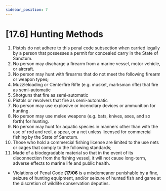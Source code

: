 ```yaml
---
sidebar_position: 7
---
```

# [17.6] Hunting Methods

1. Pistols do not adhere to this penal code subsection when carried legally by a person that possesses a permit for concealed carry in the State of Sanctum.
2. No person may discharge a firearm from a marine vessel, motor vehicle, or aircraft.
3. No person may hunt with firearms that do not meet the following firearm or weapon types;
4. Muzzleloading or Centerfire Rifle (e.g. musket, marksman rifle) that fire as semi-automatic
5. Shotguns that fire as semi-automatic
6. Pistols or revolvers that fire as semi-automatic
7. No person may use explosive or incendiary devices or ammunition for hunting.
8. No person may use melee weapons (e.g. bats, knives, axes, and so forth) for hunting.
9. No person may hunt for aquatic species in manners other than with the use of rod and reel, a spear, or a net unless licensed for commercial fishing by the State of Sanctum.
10. Those who hold a commercial fishing license are limited to the use nets or cages that comply to the following standards;
11. Made of a biodegradable material so that in the event of its disconnection from the fishing vessel, it will not cause long-term, adverse effects to marine life and public health.

- Violations of Penal Code **(17)06** is a misdemeanor punishable by a fine, seizure of hunting equipment, and/or seizure of hunted fish and game at the discretion of wildlife conservation deputies.